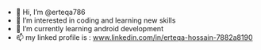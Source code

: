 - 👋 Hi, I’m @erteqa786
- 👀 I’m interested in coding and learning new skills
- 🌱 I’m currently learning android development
- 📫 my linked profile is : www.linkedin.com/in/erteqa-hossain-7882a8190

